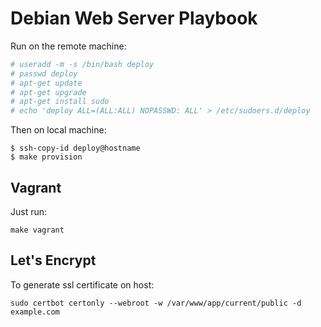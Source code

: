 # Debian Web Server Playbook

Run on the remote machine:

```sh
# useradd -m -s /bin/bash deploy
# passwd deploy
# apt-get update
# apt-get upgrade
# apt-get install sudo
# echo 'deploy ALL=(ALL:ALL) NOPASSWD: ALL' > /etc/sudoers.d/deploy
```

Then on local machine:

```
$ ssh-copy-id deploy@hostname
$ make provision
```

## Vagrant

Just run:

```
make vagrant
```

## Let's Encrypt

To generate ssl certificate on host:

```
sudo certbot certonly --webroot -w /var/www/app/current/public -d example.com
```
